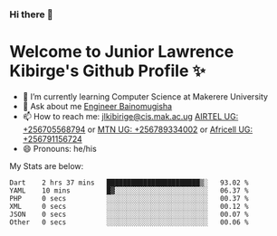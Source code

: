 ### Hi there 👋 
# Welcome to Junior Lawrence Kibirge's Github Profile ✨
 
<!--
**juniorkibirige/juniorkibirige** is a ✨ _special_ ✨ repository because its `README.md` (this file) appears on your GitHub profile.

Here are some ideas to get you started:

- 🔭 I’m currently working on ...
- 🌱 I’m currently learning ...
- 👯 I’m looking to collaborate on ...
- 🤔 I’m looking for help with ...
- 💬 Ask me about ...
- 📫 How to reach me: ...
- 😄 Pronouns: ...
- ⚡ Fun fact: ...
-->
- 🌱 I’m currently learning Computer Science at Makerere University
- 💬 Ask about me [Engineer Bainomugisha](mailto:baino@mak.ac.ug)
- 📫 How to reach me: [jlkibirige@cis.mak.ac.ug](mailto:jlkibirige@cis.mak.ac.ug) [AIRTEL UG: +256705568794](tel:+256705568794) or [MTN UG: +256789334002](tel:+256789334002) or [Africell UG: +256791156724](tel:+256791156724)
- 😄 Pronouns: he/his

My Stats are below:

<!--START_SECTION:waka-->

```text
Dart    2 hrs 37 mins   ███████████████████████▒░   93.02 %
YAML    10 mins         █▓░░░░░░░░░░░░░░░░░░░░░░░   06.37 %
PHP     0 secs          ░░░░░░░░░░░░░░░░░░░░░░░░░   00.37 %
XML     0 secs          ░░░░░░░░░░░░░░░░░░░░░░░░░   00.12 %
JSON    0 secs          ░░░░░░░░░░░░░░░░░░░░░░░░░   00.07 %
Other   0 secs          ░░░░░░░░░░░░░░░░░░░░░░░░░   00.06 %
```

<!--END_SECTION:waka-->
